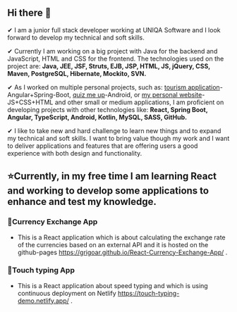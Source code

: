 ## Hi there 👋
✔ I am a junior full stack developer working at UNIQA Software and I look forward to develop my technical and soft skills.

✔ Currently I am working on a big project with Java for the backend and JavaScript, HTML and CSS for the frontend. The technologies used on the project are: __Java, JEE, JSF, Struts, EJB, JSP, HTML, JS, jQuery, CSS, Maven, PostgreSQL, Hibernate, Mockito, SVN.__

✔ As I worked on multiple personal projects, such as: [tourism application](https://github.com/grigoar/tourism-frontend-AngularJS)-Angular+Spring-Boot, [quiz me up](https://github.com/grigoar/Quiz-me-up-Android)-Android, or [my personal website](https://www.grigorenath.com/)-JS+CSS+HTML and other small or medium applications, I am proficient on developing projects with other technologies like: __React, Spring Boot, Angular, TypeScript, Android, Kotlin, MySQL, SASS, GitHub.__

✔ I like to take new and hard challenge to learn new things and to expand my technical and soft skills. I want to bring value though my work and I want to deliver applications and features that are offering users a good experience with both design and functionality.

## ⭐Currently, in my free time I am learning React and working to develop some applications to enhance and test my knowledge.

### __🚀Currency Exchange App__
- This is a React application which is about calculating the exchange rate of the currencies based on an external API and it is hosted on the github-pages https://grigoar.github.io/React-Currency-Exchange-App/ .
### __🚀Touch typing App__
- This is a React application about speed typing and which is using continuous deployment on Netlify https://touch-typing-demo.netlify.app/ .

<!--
**grigoar/grigoar** is a ✨ _special_ ✨ repository because its `README.md` (this file) appears on your GitHub profile.

Here are some ideas to get you started:

- 🔭 I’m currently working on ...
- 🌱 I’m currently learning ...
- 👯 I’m looking to collaborate on ...
- 🤔 I’m looking for help with ...
- 💬 Ask me about ...
- 📫 How to reach me: ...
- 😄 Pronouns: ...
- ⚡ Fun fact: ...
-->
